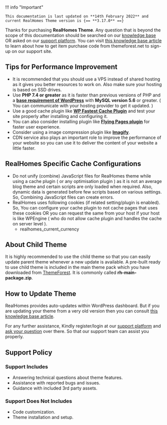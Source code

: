 !!! info "Important"

    This documentation is last updated on **14th February 2022** and current RealHomes Theme version is {== **3.17.0** ==}

Thanks for purchasing **RealHomes Theme**. Any question that is beyond the scope of this documentation should be searched on our <a target="_blank" href="https://support.inspirythemes.com/">knowledge base</a> OR asked on our <a target="_blank" href="https://support.inspirythemes.com/login-register/">support platform</a>. You can visit <a target="_blank" href="https://support.inspirythemes.com/knowledgebase/how-to-get-themeforest-item-purchase-code/">this knowledge base article</a> to learn about how to get item purchase code from themeforest.net to sign-up on our support site.



## Tips for Performance Improvement
* It is recommended that you should use a VPS instead of shared hosting as it gives you better resources to work on. Also make sure your hosting is based on SSD drives.
* Use **PHP 7.4 or greater** as it is faster than previous versions of PHP and a <strong><a href="https://wordpress.org/about/requirements/" target="_blank">base requirement of WordPress</a></strong> with **MySQL version 5.6** or greater. ( You can communicate with your hosting provider to get it updated. )
* Use a good cache plugin like <strong><a href="https://wordpress.org/plugins/wp-fastest-cache/" target="_blank">WP Fastest Cache Plugin</a></strong> and test your site properly after installing and configuring it. 
* You can also consider installing plugin like  <strong><a href="https://wordpress.org/plugins/flying-pages/" target="_blank">Flying Pages plugin</a></strong> for faster user experience.
* Consider using a image compression plugin like <strong><a href="https://wordpress.org/plugins/imagify/" target="_blank">Imagify</a></strong>.
* CDN service also plays an important role to improve the performance of your website so you can use it to deliver the content of your website a little faster.


## RealHomes Specific Cache Configurations

* Do not unify (combine) JavaScript files for RealHomes theme while using a cache plugin ( or any optimisation plugin ) as it is not an average blog theme and certain scripts are only loaded when required. Also, dynamic data is generated before few scripts based on various settings. So, Combining JavaScript files can create errors.
* RealHomes uses following cookies (if related setting/plugin is enabled). So, You can configure your cache plugin to not cache pages that uses these cookies OR you can request the same from your host if your host is like WPEngine ( who do not allow cache plugin and handles the cache on server level ).
    - realhomes_current_currency

## About Child Theme
    
It is highly recommended to use the child theme so that you can easily update parent theme whenever a new update is available. A pre-built ready to use child theme is included in the main theme pack which you have downloaded from <a target="_blank" href="https://themeforest.net/downloads">ThemeForest</a>. It is commonly called **rh-main-package.zip**.

## How to Update Theme
RealHomes provides auto-updates within WordPress dashboard. But if you are updating your theme from a very old version then you can consult <a target="_blank" href="https://support.inspirythemes.com/knowledgebase/how-to-update-realhomes-theme-to-the-latest-version/">this knowledge base article</a>.

For any further assistance, Kindly register/login at our <a target="_blank" href="https://support.inspirythemes.com/login-register/">support platform</a> and <a target="_blank" href="https://support.inspirythemes.com/ask-question/">ask your question</a> over there. So that our support team can assist you properly.

## Support Policy

### Support Includes

- Answering technical questions about theme features.
- Assistance with reported bugs and issues.
- Guidance with included 3rd party assets.

### Support Does Not Includes

- Code customization.
- Theme installation and setup.